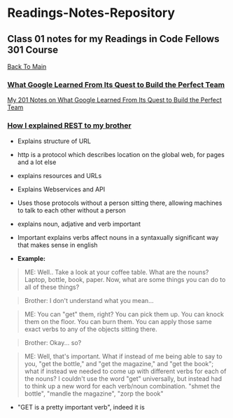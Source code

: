 # Readings-Notes-Repository

## Class 01 notes for my Readings in Code Fellows 301 Course

[Back To Main](README.md)


### [What Google Learned From Its Quest to Build the Perfect Team](https://www.google.com/amp/mobile.nytimes.com/2016/02/28/magazine/what-google-learned-from-its-quest-to-build-the-perfect-team.amp.html)
[My 201 Notes on What Google Learned From Its Quest to Build the Perfect Team](https://pale-crusader.github.io/reading-notes/class-14)

### [How I explained REST to my brother](https://gist.github.com/brookr/5977550)
* Explains structure of URL
* http is a protocol which describes location on the global web, for pages and a lot else
* explains resources and URLs
* Explains Webservices and API
* Uses those protocols without a person sitting there, allowing machines to talk to each other without a person
* explains noun, adjative and verb important

* Important explains verbs affect nouns in a syntaxually significant way that makes sense in english


* **Example:**
> ME: Well.. Take a look at your coffee table. What are the nouns? Laptop, bottle, book, paper. Now, what are some things you can do to all of these things?

> Brother: I don't understand what you mean...

> ME: You can "get" them, right? You can pick them up. You can knock them on the floor. You can burn them. You can apply those same exact verbs to any of the objects sitting there.

> Brother: Okay... so?

> ME: Well, that's important. What if instead of me being able to say to you, "get the bottle," and "get the magazine," and "get the book"; what if instead we needed to come up with different verbs for each of the nouns? I couldn't use the word "get" universally, but instead had to think up a new word for each verb/noun combination. "shmet the bottle", "mandle the magazine", "zorp the book"


* "GET is a pretty important verb", indeed it is


